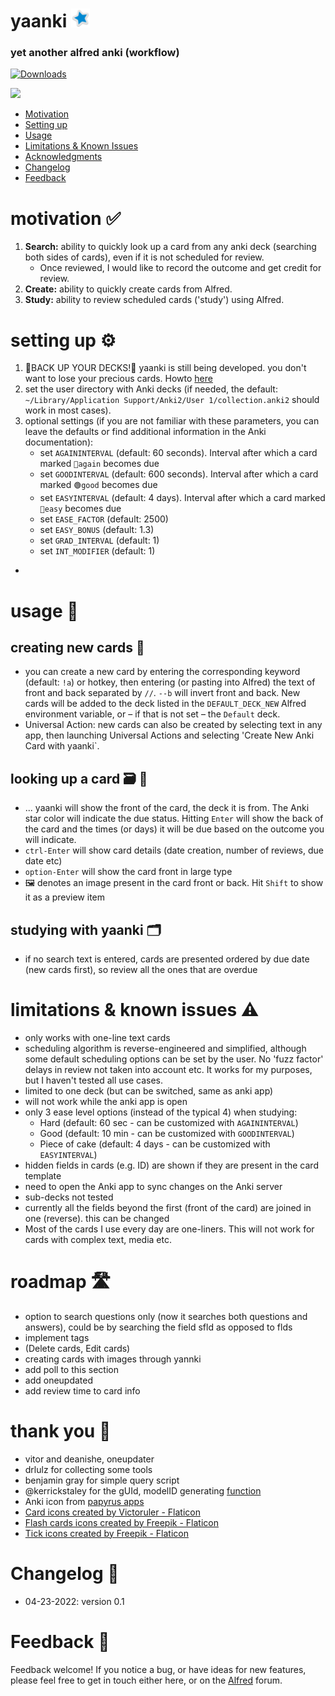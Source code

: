 # yaanki <img src="images/icon.png" width="30"/>
### yet another alfred anki (workflow)


<a href="https://github.com/giovannicoppola/alfred-yaanki/releases/latest/">
<img alt="Downloads"
src="https://img.shields.io/github/downloads/giovannicoppola/alfred-yaanki/total?color=purple&label=Downloads"><br/>
</a>

![](alfred-yaanki.gif)


<!-- MarkdownTOC autolink="true" bracket="round" depth="3" autoanchor="true" -->

- [Motivation](#motivation)
- [Setting up](#setting-up)
- [Usage](#usage)
- [Limitations & Known Issues](#known-issues)
- [Acknowledgments](#acknowledgments)
- [Changelog](#changelog)
- [Feedback](#feedback)

<!-- /MarkdownTOC -->



<a name="motivation"></a>
# motivation ✅
1. **Search:** ability to quickly look up a card from any anki deck (searching both sides of cards), even if it is not scheduled for review. 
	- Once reviewed, I would like to record the outcome and get credit for review.
2. **Create:** ability to quickly create cards from Alfred. 
3. **Study:** ability to review scheduled cards ('study') using Alfred. 

<a name="setting-up"></a>
# setting up ⚙️
1. 🚨BACK UP YOUR DECKS!🚨 yaanki is still being developed. you don't want to lose your precious cards. Howto [here](https://docs.ankiweb.net/backups.html)
2. set the user directory with Anki decks (if needed, the default: `~/Library/Application Support/Anki2/User 1/collection.anki2` should work in most cases).
3. optional settings (if you are not familiar with these parameters, you can leave the defaults or find additional information in the Anki documentation):
	- set `AGAININTERVAL` (default: 60 seconds). Interval after which a card marked `🔴again` becomes due
	- set `GOODINTERVAL` (default: 600 seconds). Interval after which a card marked `🟢good` becomes due
	- set `EASYINTERVAL` (default: 4 days). Interval after which a card marked `🍰easy` becomes due
	- set `EASE_FACTOR` (default: 2500)
	- set `EASY_BONUS` (default: 1.3)
	- set `GRAD_INTERVAL` (default: 1)
	- set `INT_MODIFIER` (default: 1)
- 

<a name="usage"></a>
# usage 📖
## creating new cards 📝
- you can create a new card by entering the corresponding keyword (default: `!a`) or hotkey, then entering (or pasting into Alfred) the text of front and back separated by `//`. `--b` will invert front and back. New cards will be added to the deck listed in the `DEFAULT_DECK_NEW` Alfred environment variable, or – if that is not set – the `Default` deck. 
- Universal Action: new cards can also be created by selecting text in any app, then launching Universal Actions and selecting 'Create New Anki Card with yaanki`. 

 
## looking up a card 🗃️ 📇

- ... yaanki will show the front of the card, the deck it is from. The Anki star color will indicate the due status. Hitting `Enter` will show the back of the card and the times (or days) it will be due based on the outcome you will indicate. 
- `ctrl-Enter` will show card details (date creation, number of reviews, due date etc)
- `option-Enter` will show the card front in large type
- 🖼️ denotes an image present in the card front or back. Hit `Shift` to show it as a preview item

## studying with yaanki 🗂️ 
- if no search text is entered, cards are presented ordered by due date (new cards first), so review all the ones that are overdue



<a name="known-issues"></a>
# limitations & known issues ⚠️
- only works with one-line text cards
- scheduling algorithm is reverse-engineered and simplified, although some default scheduling options can be set by the user. No 'fuzz factor' delays in review not taken into account etc. It works for my purposes, but I haven't tested all use cases. 
- limited to one deck (but can be switched, same as anki app)
- will not work while the anki app is open  
- only 3 ease level options (instead of the typical 4) when studying:
    - Hard (default: 60 sec - can be customized with `AGAININTERVAL`)
    - Good (default: 10 min - can be customized with `GOODINTERVAL`)
    - Piece of cake (default: 4 days - can be customized with `EASYINTERVAL`)
- hidden fields in cards (e.g. ID) are shown if they are present in the card template
- need to open the Anki app to sync changes on the Anki server
- sub-decks not tested
- currently all the fields beyond the first (front of the card) are joined in one (reverse). this can be changed  
- Most of the cards I use every day are one-liners. This will not work for cards with complex text, media etc. 


<a name="roadmap"></a>
# roadmap 🛣️
- option to search questions only (now it searches both questions and answers), could be by searching the field sfld as opposed to flds
- implement tags
- (Delete cards, Edit cards)
- creating cards with images through yannki
- add poll to this section
- add oneupdated
- add review time to card info


<a name="acknowledgments"></a>
# thank you 🙂
- vitor and deanishe, oneupdater
- drlulz for collecting some tools
- benjamin gray for simple query script
- @kerrickstaley for the gUId, modelID generating [function](https://github.com/kerrickstaley/genanki/blob/fc8148ab5cabeb16e8957ebb3e7d8ec48bed7cf5/genanki/util.py)
- Anki icon from [papyrus apps](https://icon-icons.com/icon/anki/93962)
- <a href="https://www.flaticon.com/free-icons/card" title="card icons">Card icons created by Victoruler - Flaticon</a>
- <a href="https://www.flaticon.com/free-icons/flash-cards" title="flash cards icons">Flash cards icons created by Freepik - Flaticon</a>
- <a href="https://www.flaticon.com/free-icons/tick" title="tick icons">Tick icons created by Freepik - Flaticon</a>


<a name="changelog"></a>
# Changelog 🧰

- 04-23-2022: version 0.1

<a name="feedback"></a>
# Feedback 🧐

Feedback welcome! If you notice a bug, or have ideas for new features, please feel free to get in touch either here, or on the [Alfred](https://www.alfredforum.com) forum. 


 
